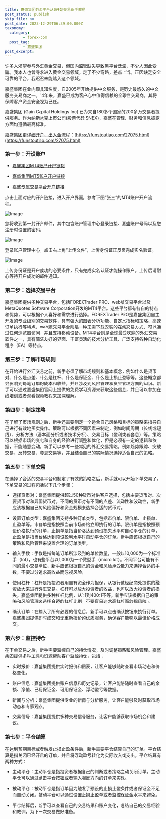```yaml
---
title: 嘉盛集团外汇平台从0开始交易新手教程
post_status: publish
skip_file: no
post_date: 2023-12-29T06:39:00.000Z
taxonomy:
  category:
        - forex-com
  post_tag:
        - 嘉盛集团
post_excerpt: 
---
```

许多人渴望参与外汇黄金交易，但国内监管缺失导致黑平台泛滥，不少人因此受骗。我本人也曾寻求进入黄金交易领域，走了不少弯路，差点上当。正因缺乏安全可靠的平台，我迟迟未能踏入这个领域。

嘉盛集团在业内颇具知名度，自2005年开始提供中文服务，是历史最悠久的中文服务交易商之一。14年来，嘉盛已成为客户心中值得信赖的全球性交易商，其将保障客户资金安全视为己任。

嘉盛集团 (Gain Capital Holdings Inc) 已为来自180多个国家的200多万交易者提供服务。作为纳斯达克上市公司(股票代码:SNEX)，嘉盛在管理、财务和信息披露方面均遵循最高标准。

[嘉盛集团更详细开户，出入金流程](https://funstoutiao.com/27075.html)：[https://funstoutiao.com/27075.html](https://funstoutiao.com/27075.html)

### 第一步：开设账户

* [嘉盛集团MT4账户开户链接](https://s.ssgg.net/jsmt4)

* [嘉盛集团MT5账户开户链接](https://s.ssgg.net/jsmt5)

* [嘉盛专属交易平台开户链接](https://s.ssgg.net/js)

点击上面对应的开户链接，进入开户界面，参考下图“张三”的MT4账户开户流程。

![Image](https://prod-files-secure.s3.us-west-2.amazonaws.com/39ed1227-6d7d-4570-be36-9ccd4a2c4241/7a167aea-686b-400d-af59-4e18eb607a40/640.png?X-Amz-Algorithm=AWS4-HMAC-SHA256&X-Amz-Content-Sha256=UNSIGNED-PAYLOAD&X-Amz-Credential=ASIAZI2LB466UEELPEVU%2F20250806%2Fus-west-2%2Fs3%2Faws4_request&X-Amz-Date=20250806T101310Z&X-Amz-Expires=3600&X-Amz-Security-Token=IQoJb3JpZ2luX2VjEDkaCXVzLXdlc3QtMiJGMEQCIDXThPI5FmL8GY%2BRfrGkKvjA7Mo86e7%2Baox4KWLdC8qUAiAHQQR3FHNgcoXoK0Dk3Ij1MePd30gXT72Cx8OMnZMdECr%2FAwhxEAAaDDYzNzQyMzE4MzgwNSIM19Gm7%2FNtIHq5pn08KtwDm9S7FC8kW3rMenT4E2lx0GhSH2c4iGyBC7EUE6690P%2BoFCodQhqmBX82HL8P2swLOPwvRiue%2FCoUxUjDooO%2BwmynU7OHkZgWGGcUSJ8XW2%2BFlWnJotAv604Mx7ygVuikJOJ8rAMFh0YFXqVqyzrpQ8cqkLU1OgDPOR%2FEFKbQNyyErYvlUr6jc3JeXHpzSGtz3fRryfq4O7v6kmToGLiN7SXeY%2BpcfzVYil7ER2XkrlIgxNtdXSDKbomzFQgYy3EEQUINjqIAOQl%2B8QfNV4VRiLbWrQeBXn0D7CzTf48mY%2BU1NfWkzX1mUgMz%2FQ9WuQLaWPPARjtTJmoVc3iYNYgIZurcYkcVjzieQunQaA6fWkQzJTy9pm4%2FC4lx1J2SX5HBa9HJjAKGHO2ewwowXDyDWBZ3Spx2BuxsMSl27cSEPLfK0oY%2F9w9KNR70ogy798sujyi0bBXy5nAwu6DRCkbj29SuGi%2BoIZVwLXUPBci6RMqgBwgbvChrme4dj1kngmb8p%2FB0F44VNTnWEPVFDVK5RSHIQTU7Uual4jhuAGNSAdGpPvZMJRi%2B2lqVWyHYq4dDvASCztqEAEDdNrvM17zbFBoDH99nAjpe372Q0NhkHTWuUW5FNTCJu7N5JM8wuqPMxAY6pgHxxdC2YmaeDfPgk%2BrlCi2n2AAGHHEtsg%2F59qHWFGF83lnRaxJCgsap%2F834sWJO2NMysmqVPLg5ttu%2FcQtSmdEsuy%2BsRqVNAQa63ApIrZ%2Bs4lqFpv4fCKAxH%2B3TKIIMg1RK9aXanWuj%2ByDhBg0WtD%2Bes1PwQJtgIUvNQiRrCWCcr2CK9s%2FBQTCJpgHWOThUOKifkdY1V%2FWchIDlSM6Qd1dqkGsJNt2M&X-Amz-Signature=6bf694715b278342211e9c5d61df7b30159210b35e0df9ed42e984f9bb8b171a&X-Amz-SignedHeaders=host&x-amz-checksum-mode=ENABLED&x-id=GetObject)

您将收到第一封开户邮件，其中包含账户管理中心登录链接、嘉盛账户号码以及您注册时设置的密码。

![Image](https://prod-files-secure.s3.us-west-2.amazonaws.com/39ed1227-6d7d-4570-be36-9ccd4a2c4241/eaa1c6b3-2877-4284-a0e1-530e222c27fb/image.png?X-Amz-Algorithm=AWS4-HMAC-SHA256&X-Amz-Content-Sha256=UNSIGNED-PAYLOAD&X-Amz-Credential=ASIAZI2LB466UEELPEVU%2F20250806%2Fus-west-2%2Fs3%2Faws4_request&X-Amz-Date=20250806T101310Z&X-Amz-Expires=3600&X-Amz-Security-Token=IQoJb3JpZ2luX2VjEDkaCXVzLXdlc3QtMiJGMEQCIDXThPI5FmL8GY%2BRfrGkKvjA7Mo86e7%2Baox4KWLdC8qUAiAHQQR3FHNgcoXoK0Dk3Ij1MePd30gXT72Cx8OMnZMdECr%2FAwhxEAAaDDYzNzQyMzE4MzgwNSIM19Gm7%2FNtIHq5pn08KtwDm9S7FC8kW3rMenT4E2lx0GhSH2c4iGyBC7EUE6690P%2BoFCodQhqmBX82HL8P2swLOPwvRiue%2FCoUxUjDooO%2BwmynU7OHkZgWGGcUSJ8XW2%2BFlWnJotAv604Mx7ygVuikJOJ8rAMFh0YFXqVqyzrpQ8cqkLU1OgDPOR%2FEFKbQNyyErYvlUr6jc3JeXHpzSGtz3fRryfq4O7v6kmToGLiN7SXeY%2BpcfzVYil7ER2XkrlIgxNtdXSDKbomzFQgYy3EEQUINjqIAOQl%2B8QfNV4VRiLbWrQeBXn0D7CzTf48mY%2BU1NfWkzX1mUgMz%2FQ9WuQLaWPPARjtTJmoVc3iYNYgIZurcYkcVjzieQunQaA6fWkQzJTy9pm4%2FC4lx1J2SX5HBa9HJjAKGHO2ewwowXDyDWBZ3Spx2BuxsMSl27cSEPLfK0oY%2F9w9KNR70ogy798sujyi0bBXy5nAwu6DRCkbj29SuGi%2BoIZVwLXUPBci6RMqgBwgbvChrme4dj1kngmb8p%2FB0F44VNTnWEPVFDVK5RSHIQTU7Uual4jhuAGNSAdGpPvZMJRi%2B2lqVWyHYq4dDvASCztqEAEDdNrvM17zbFBoDH99nAjpe372Q0NhkHTWuUW5FNTCJu7N5JM8wuqPMxAY6pgHxxdC2YmaeDfPgk%2BrlCi2n2AAGHHEtsg%2F59qHWFGF83lnRaxJCgsap%2F834sWJO2NMysmqVPLg5ttu%2FcQtSmdEsuy%2BsRqVNAQa63ApIrZ%2Bs4lqFpv4fCKAxH%2B3TKIIMg1RK9aXanWuj%2ByDhBg0WtD%2Bes1PwQJtgIUvNQiRrCWCcr2CK9s%2FBQTCJpgHWOThUOKifkdY1V%2FWchIDlSM6Qd1dqkGsJNt2M&X-Amz-Signature=eb72cb2de5c0597a60c9bdf303681809666d9d00d751a568fa07d2c49e098563&X-Amz-SignedHeaders=host&x-amz-checksum-mode=ENABLED&x-id=GetObject)

登录账户管理中心，点击右上角“上传文件”，上传身份证正反面完成实名验证。

![Image](https://prod-files-secure.s3.us-west-2.amazonaws.com/39ed1227-6d7d-4570-be36-9ccd4a2c4241/54090639-09fc-46b4-a135-e0289f707147/image.png?X-Amz-Algorithm=AWS4-HMAC-SHA256&X-Amz-Content-Sha256=UNSIGNED-PAYLOAD&X-Amz-Credential=ASIAZI2LB466UEELPEVU%2F20250806%2Fus-west-2%2Fs3%2Faws4_request&X-Amz-Date=20250806T101310Z&X-Amz-Expires=3600&X-Amz-Security-Token=IQoJb3JpZ2luX2VjEDkaCXVzLXdlc3QtMiJGMEQCIDXThPI5FmL8GY%2BRfrGkKvjA7Mo86e7%2Baox4KWLdC8qUAiAHQQR3FHNgcoXoK0Dk3Ij1MePd30gXT72Cx8OMnZMdECr%2FAwhxEAAaDDYzNzQyMzE4MzgwNSIM19Gm7%2FNtIHq5pn08KtwDm9S7FC8kW3rMenT4E2lx0GhSH2c4iGyBC7EUE6690P%2BoFCodQhqmBX82HL8P2swLOPwvRiue%2FCoUxUjDooO%2BwmynU7OHkZgWGGcUSJ8XW2%2BFlWnJotAv604Mx7ygVuikJOJ8rAMFh0YFXqVqyzrpQ8cqkLU1OgDPOR%2FEFKbQNyyErYvlUr6jc3JeXHpzSGtz3fRryfq4O7v6kmToGLiN7SXeY%2BpcfzVYil7ER2XkrlIgxNtdXSDKbomzFQgYy3EEQUINjqIAOQl%2B8QfNV4VRiLbWrQeBXn0D7CzTf48mY%2BU1NfWkzX1mUgMz%2FQ9WuQLaWPPARjtTJmoVc3iYNYgIZurcYkcVjzieQunQaA6fWkQzJTy9pm4%2FC4lx1J2SX5HBa9HJjAKGHO2ewwowXDyDWBZ3Spx2BuxsMSl27cSEPLfK0oY%2F9w9KNR70ogy798sujyi0bBXy5nAwu6DRCkbj29SuGi%2BoIZVwLXUPBci6RMqgBwgbvChrme4dj1kngmb8p%2FB0F44VNTnWEPVFDVK5RSHIQTU7Uual4jhuAGNSAdGpPvZMJRi%2B2lqVWyHYq4dDvASCztqEAEDdNrvM17zbFBoDH99nAjpe372Q0NhkHTWuUW5FNTCJu7N5JM8wuqPMxAY6pgHxxdC2YmaeDfPgk%2BrlCi2n2AAGHHEtsg%2F59qHWFGF83lnRaxJCgsap%2F834sWJO2NMysmqVPLg5ttu%2FcQtSmdEsuy%2BsRqVNAQa63ApIrZ%2Bs4lqFpv4fCKAxH%2B3TKIIMg1RK9aXanWuj%2ByDhBg0WtD%2Bes1PwQJtgIUvNQiRrCWCcr2CK9s%2FBQTCJpgHWOThUOKifkdY1V%2FWchIDlSM6Qd1dqkGsJNt2M&X-Amz-Signature=159744393d7bd13dc5ab0a748de862be146aad84c283b4110bff0a02b0f79972&X-Amz-SignedHeaders=host&x-amz-checksum-mode=ENABLED&x-id=GetObject)

上传身份证是开户成功的必要条件，只有完成实名认证才能操作账户。上传后请耐心等待开户成功的邮件通知。

### 第二步：选择交易平台

嘉盛集团提供多种交易平台，包括FOREXTrader PRO、web版交易平台以及MetaQuotes Software Corporation开发的MT4平台。这些平台都有各自的特点和优势，可以根据个人喜好和需求进行选择。FOREXTrader PRO是嘉盛集团自主开发的专业级别的交易软件，具有强大的图表分析功能、自定义指标和策略、高速订单执行等特点。web版交易平台则是一种无需下载安装的在线交易方式，可以通过任何浏览器访问，并且支持移动设备。MT4平台则是全球最受欢迎的外汇交易软件之一，具有简洁友好的界面、丰富灵活的技术分析工具、广泛支持各种自动化程序（EA）等特点。

### 第三步：了解市场规则

在开始进行外汇交易之前，新手必须了解市场规则和基本概念，例如什么是货币对、什么是点差、什么是杠杆、什么是保证金、什么是止损止盈等等。这些概念都会影响到每笔订单的成本和收益，并且涉及到风险管理和资金管理方面的知识。新手可以通过嘉盛集团官网上提供的免费学习资源来获取这些信息，并且可以参加在线培训或者观看视频教程来加深理解。

### 第四步：制定策略

在了解了市场规则之后，新手还需要制定一个适合自己风格和目标的策略来指导自己进行有效地买卖操作。策略可以根据不同因素来制定，例如时间周期（长线或短线）、分析方法（基本面分析或者技术分析）、交易目标（盈利或者套息）等。策略可以根据市场的变化和自身的经验进行调整和优化，但是必须有一定的逻辑和依据，不能随意变动。新手可以参考一些常见的外汇交易策略，例如趋势跟踪、突破交易、反转交易、套息交易等，并且结合自己的实际情况选择适合自己的策略。

### 第五步：下单交易

在选择了合适的交易平台和制定了有效的策略之后，新手就可以开始下单交易了。下单交易的过程包括以下几个步骤：

* 选择货币对：嘉盛集团提供超过50种货币对供客户选择，包括主要货币对、次要货币对和异国货币对。不同的货币对有不同的点差、流动性和波动性，新手应该根据自己的风险偏好和资金规模来选择合适的货币对。

* 设置订单类型：嘉盛集团支持多种订单类型，包括市价单、限价单、止损单、止盈单等。市价单是指按照当前市场价格立即执行的订单，限价单是指按照预设价格执行的订单，止损单是指当价格达到预设损失水平时自动平仓的订单，止盈单是指当价格达到预设盈利水平时自动平仓的订单。新手应该根据自己的策略和风险管理来设置合理的订单类型。

* 输入手数：手数是指每笔订单所涉及到的单位数量，一般以10,000为一个标准手（lot），也有些平台以1,000为一个微型手（micro lot）。不同平台可能有不同的最小交易单位，新手应该根据自己的资金和风险承受能力来选择合适的手数，不要过分追求高收益而忽视风险。

* 使用杠杆：杠杆是指投资者用自有资金作为担保，从银行或经纪商处提供的融资放大来进行外汇交易。杠杆可以放大投资者的收益，也可以放大投资者的损失。嘉盛集团提供多种杠杆比例，从1:1到400:1不等。新手应该根据自己的策略和风险管理来选择合适的杠杆比例，不要盲目追求高杠杆而忽视风险 。

* 确认订单：在输入了所有必要的信息后，新手可以点击确认按钮来执行订单。嘉盛集团提供即时成交和无重新报价的优质服务，确保客户能够以最佳价格成交。

### 第六步：监控持仓

在下单交易之后，新手需要监控自己的持仓情况，及时调整策略和风险管理。嘉盛集团提供多种工具和资源帮助客户监控持仓，包括：

* 实时报价：嘉盛集团提供实时报价和图表，让客户能够随时查看市场动态和价格变化。

* 账户信息：嘉盛集团提供账户信息和历史记录，让客户能够随时查看自己的余额、净值、已用保证金、可用保证金、浮动盈亏等数据。

* 新闻与分析：嘉盛集团提供专业的新闻与分析服务，让客户能够及时获取市场动态和专家观点。

* 交易信号：嘉盛集团提供多种交易信号服务，让客户能够获取市场机会和建议。

### 第七步：平仓结算

在达到预期目标或者触发止损止盈条件后，新手需要平仓结算自己的订单。平仓结算是指关闭已经开启的订单，并且将浮动盈亏转化为实际收入或支出。平仓结算有两种方式：

* 主动平仓：主动平仓是指投资者根据自己的判断或者策略主动关闭订单。主动平仓可以通过点击平仓按钮或者输入相反方向的订单来实现。

* 被动平仓：被动平仓是指订单因为触发了预设的止损止盈条件或者保证金不足而自动关闭。被动平仓可以通过设置止损止盈单或者监控保证金水平来避免。

* 平仓结算后，新手可以查看自己的交易结果和账户变化，总结自己的交易经验和教训，为下一次交易做好准备。